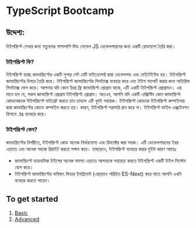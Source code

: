 # TypeScript Bootcamp

## উদ্দেশ্য:
টাইপস্ক্রিপ্ট শেখার জন্য নতুনদের পাশাপাশি মিড লেভেল JS ডেভেলপারদের জন্য একটি রোডম্যাপ তৈরি করা।

### টাইপস্ক্রিপ্ট কি?
টাইপস্ক্রিপ্ট হচ্ছে জাভাস্ক্রিপ্টের একটি সুপার সেট যেটি মাইক্রোসফ্ট দ্বারা ডেভেলপড এবং মেইটেইন্টড হয়। টাইপস্ক্রিপ্ট জাভাস্ক্রিপ্টের উপরে তৈরি করে। টাইপস্ক্রিপ্ট জাভাস্ক্রিপ্টের সিনট্যাক্স ব্যবহার করে এবং টাইপ সাপোর্ট করার জন্য অতিরিক্ত সিনট্যাক্স যোগ করে। আপনার যদি কোন ইরর ফ্রি জাভাস্ক্রিপ্ট প্রোগ্রাম থাকে, এটি একটি টাইপস্ক্রিপ্ট প্রোগ্রামও। এর মানে হল যে, সকল জাভাস্ক্রিপ্ট প্রোগ্রাম টাইপস্ক্রিপ্ট প্রোগ্রাম। অতএব, আপনি যদি একটি এক্সিস্টিং কোন জাভাস্ক্রিপ্ট কোডবেজকে টাইপস্ক্রিপ্টে মাইগ্রেট করতে চান তাহলে এটি খুবই সহায়ক। টাইপস্ক্রিপ্ট কোডকে টাইপস্ক্রিপ্ট কম্পাইলার দ্বারা জাভাস্ক্রিপ্টের কোডে কম্পাইল করতে হয়। কারণ, টাইপস্ক্রিপ্ট সরাসরি রান করে না। টাইপস্ক্রিপ্ট ফাইল এক্সটেনশন হিসাবে .ts ব্যবহার করে।

### টাইপস্ক্রিপ্ট কেন?
জাভাস্ক্রিপ্টের বিপরীতে, টাইপস্ক্রিপ্ট কোড অনেক নির্ভরযোগ্য এবং রিফ্যাক্টর করা সহজ। এটি ডেভেলপারদের ইরর এড়াতে এবং অনেক সহজে রিরাইট করতে সক্ষম করে। তাছাড়াও, টাইপস্ক্রিপ্ট ব্যবহার করার দুইটা কারণ আছেঃ

- জাভাস্ক্রিপ্টে ডায়নামিক টাইপের অনেক সমস্যা এড়াতে আপনাকে সহায়তা করতে টাইপস্ক্রিপ্ট একটি টাইপ সিস্টেম যোগ করে।
- টাইপস্ক্রিপ্ট জাভাস্ক্রিপ্টের ভবিষ্যৎ ফিচার ইমপ্লিমেন্ট (এছাড়াও পরিচিত ES-Next) করে যাতে আপনি এখনি ব্যবহার করতে পারেন।

## To get started
1. [Basic](1.%20basic)
2. [Advanced](2.%20advanced)
